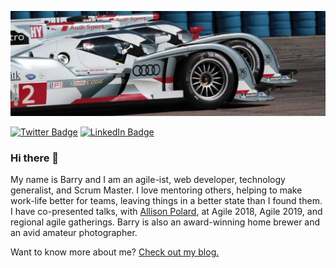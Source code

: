 [![Barry's GitHub Banner](./assets/audi-1500x500.jpeg)](https://bforrest.com)

[![Twitter Badge](https://img.shields.io/badge/Twitter-Profile-informational?style=flat&logo=twitter&logoColor=white&color=1CA2F1)](https://twitter.com/bforrest30)
[![LinkedIn Badge](https://img.shields.io/badge/LinkedIn-Profile-informational?style=flat&logo=linkedin&logoColor=white&color=0D76A8)](https://www.linkedin.com/in/barryforrest/)


### Hi there 👋

My name is Barry and I am an agile-ist, web developer, technology generalist, and Scrum Master. I love mentoring others, helping to make work-life better for teams, leaving things in a better state than I found them. I have co-presented talks, with [Allison Polard](http://www.allisonpollard.com/), at Agile 2018, Agile 2019, and regional agile gatherings. Barry is also an award-winning home brewer and an avid amateur photographer. 

Want to know more about me? [Check out my blog.](https://bforrest.com/)
<!-- BLOG-POST-LIST:START -->

<!-- BLOG-POST-LIST:END -->
<!--
**bforrest/bforrest** is a ✨ _special_ ✨ repository because its `README.md` (this file) appears on your GitHub profile.

Here are some ideas to get you started:

- 🔭 I’m currently working on ...
- 🌱 I’m currently learning ...
- 👯 I’m looking to collaborate on ...
- 🤔 I’m looking for help with ...
- 💬 Ask me about ...
- 📫 How to reach me: ...
- 😄 Pronouns: ...
- ⚡ Fun fact: ...
-->
